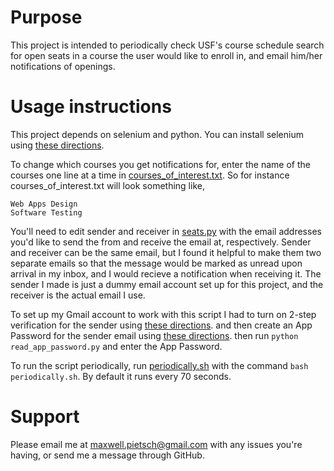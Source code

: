 # Purpose
This project is intended to periodically check USF's course schedule search for open seats in a course the user would like to enroll in, and email him/her notifications of openings.

# Usage instructions
This project depends on selenium and python. You can install selenium using [these directions](http://selenium-python.readthedocs.io/installation.html).

To change which courses you get notifications for, enter the name of the courses one line at a time in [courses_of_interest.txt](courses_of_interest.txt). So for instance courses_of_interest.txt will look something like,
```
Web Apps Design
Software Testing
```
You'll need to edit sender and receiver in [seats.py](seats.py) with the email addresses you'd like to send the from and receive the email at, respectively. Sender and receiver can be the same email, but I found it helpful to make them two separate emails so that the message would be marked as unread upon arrival in my inbox, and I would recieve a notification when receiving it. The sender I made is just a dummy email account set up for this project, and the receiver is the actual email I use.

To set up my Gmail account to work with this script I had to turn on 2-step verification for the sender using [these directions](https://support.google.com/accounts/answer/185839 "Google's instructions to set up 2-step verification").
and then create an App Password for the sender email using [these directions](https://support.google.com/accounts/answer/185834#ASPs "Google's instructions to set up an App Password").
then run `python read_app_password.py` and enter the App Password.

To run the script periodically, run [periodically.sh](periodically.sh) with the command `bash periodically.sh`. By default it runs every 70 seconds.

# Support
Please email me at maxwell.pietsch@gmail.com with any issues you're having, or send me a message through GitHub.
